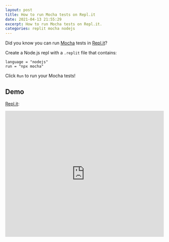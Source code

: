 ```yaml
---
layout: post
title: How to run Mocha tests on Repl.it
date: 2021-04-13 21:55:29
excerpt: How to run Mocha tests on Repl.it.
categories: replit mocha nodejs
---
```


Did you know you can run [Mocha](https://mochajs.org/) tests in [Repl.it](http://repl.it/)?

Create a Node.js repl with a `.replit` file that contains:

```
language = "nodejs"
run = "npx mocha"
```

Click `Run` to run your Mocha tests!

## Demo

[Repl.it](https://repl.it/@remarkablemark/Mocha):

<iframe height="400px" width="100%" src="https://repl.it/@remarkablemark/Mocha?lite=true" scrolling="no" frameborder="no" allowtransparency="true" allowfullscreen="true" sandbox="allow-forms allow-pointer-lock allow-popups allow-same-origin allow-scripts allow-modals"></iframe>

